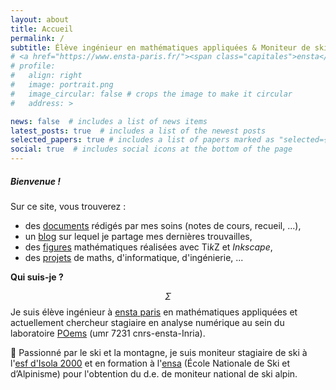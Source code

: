 ```yaml
---
layout: about
title: Accueil
permalink: /
subtitle: Élève ingénieur en mathématiques appliquées & Moniteur de ski
# <a href="https://www.ensta-paris.fr/"><span class="capitales">ensta</span> <span class="capitales">p</span>aris</a>
# profile:
#   align: right
#   image: portrait.png
#   image_circular: false # crops the image to make it circular
#   address: >

news: false  # includes a list of news items
latest_posts: true  # includes a list of the newest posts
selected_papers: true # includes a list of papers marked as "selected={true}"
social: true  # includes social icons at the bottom of the page
---
```

##### **Bienvenue !**


Sur ce site, vous trouverez :
- des [documents](/publications/) rédigés par mes soins (notes de cours, recueil, ...),
- un [blog](/blog/) sur lequel je partage mes dernières trouvailles,
- des [figures](/figures/) mathématiques réalisées avec Ti*k*Z et *Inkscape*,
- des [projets](/projects/) de maths, d'informatique, d'ingénierie, ...


**Qui suis-je ?**

$$\Sigma$$ Je suis élève ingénieur à [<span class="capitales">ensta</span> <span class="capitales">p</span>aris](https://www.ensta-paris.fr/) en mathématiques appliquées et actuellement chercheur stagiaire en analyse numérique au sein du laboratoire [PO<span class="capitales">ems</span>](https://uma.ensta-paris.fr/poems/) (<span class="capitales">umr</span> 7231 <span class="capitales">cnrs</span>-<span class="capitales">ensta</span>-Inria).

:ski: Passionné par le ski et la montagne, je suis moniteur stagiaire de ski à l'[<span class="capitales">esf</span> d'Isola 2000](https://www.esf-isola2000.com/) et en formation à l'<span class="capitales">[ensa](https://www.ensa.sports.gouv.fr/)</span> (École Nationale de Ski et d’Alpinisme) pour l'obtention du <span class="capitales">d.e.</span> de moniteur national de ski alpin.

